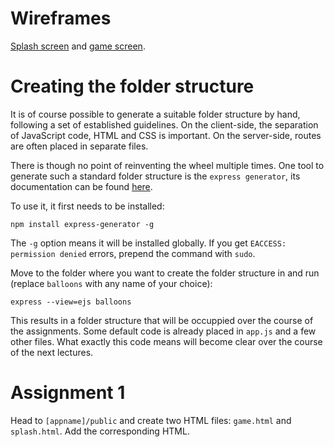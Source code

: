 # Wireframes

[Splash screen](https://wireframe.cc/uInPWd) and [game screen](https://wireframe.cc/z9NaMr).

# Creating the folder structure

It is of course possible to generate a suitable folder structure by hand, following a set of established guidelines. On the client-side, the separation of JavaScript code, HTML and CSS is important. On the server-side, routes are often placed in separate files.

There is though no point of reinventing the wheel multiple times. One tool to generate such a standard folder structure is the `express generator`, its documentation can be found [here](https://expressjs.com/en/starter/generator.html).

To use it, it first needs to be installed:

`npm install express-generator -g`

The `-g` option means it will be installed globally. If you get `EACCESS: permission denied` errors, prepend the command with `sudo`.

Move to the folder where you want to create the folder structure in and run (replace `balloons` with any name of your choice):

`express --view=ejs balloons`

This results in a folder structure that will be occuppied over the course of the assignments. Some default code is already placed in `app.js` and a few other files. What exactly this code means will become clear over the course of the next lectures.

# Assignment 1

Head to `[appname]/public` and create two HTML files: `game.html` and `splash.html`. Add the corresponding HTML.